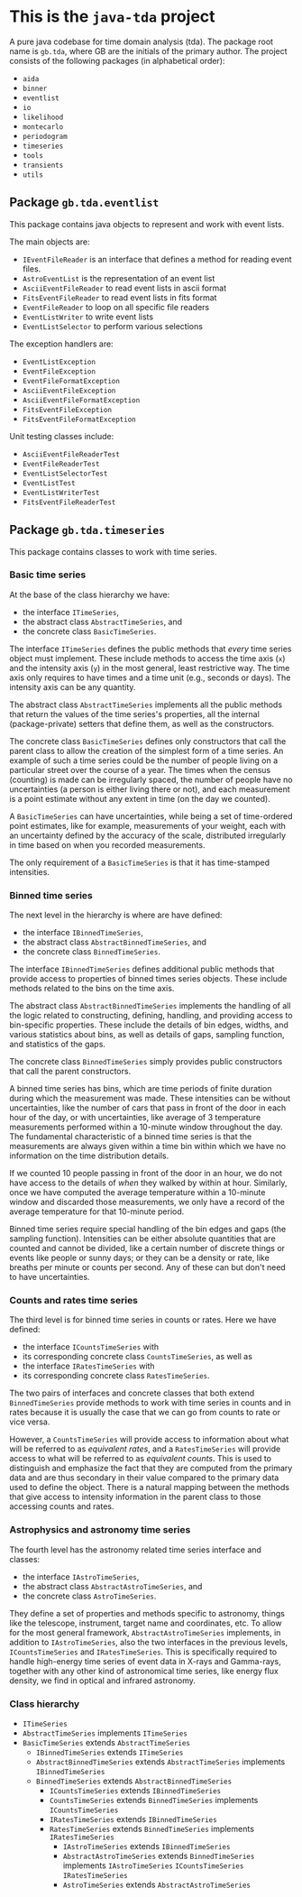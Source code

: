 # This is the `java-tda` project

A pure java codebase for time domain analysis (tda). 
The package root name is `gb.tda`, where GB are the initials of the primary author. The project consists of the following packages (in alphabetical order):
- `aida`
- `binner`
- `eventlist`
- `io`
- `likelihood`
- `montecarlo`
- `periodogram` 
- `timeseries` 
- `tools`
- `transients` 
- `utils`

## Package `gb.tda.eventlist`

This package contains java objects to represent and work with event lists.

The main objects are:
- `IEventFileReader` is an interface that defines a method for reading event files.
- `AstroEventList` is the representation of an event list
- `AsciiEventFileReader` to read event lists in ascii format
- `FitsEventFileReader` to read event lists in fits format
- `EventFileReader` to loop on all specific file readers
- `EventListWriter` to write event lists
- `EventListSelector` to perform various selections

The exception handlers are:
- `EventListException`
- `EventFileException`
- `EventFileFormatException`
- `AsciiEventFileException`
- `AsciiEventFileFormatException`
- `FitsEventFileException`
- `FitsEventFileFormatException`

Unit testing classes include:
- `AsciiEventFileReaderTest`
- `EventFileReaderTest`
- `EventListSelectorTest`
- `EventListTest`
- `EventListWriterTest`
- `FitsEventFileReaderTest`

## Package `gb.tda.timeseries`

This package contains classes to work with time series.

### Basic time series

At the base of the class hierarchy we have:

- the interface `ITimeSeries`,
- the abstract class `AbstractTimeSeries`, and
- the concrete class `BasicTimeSeries`.

The interface `ITimeSeries` defines the public methods that _every_ time series object must implement. These include methods to access the time axis (`x`) and the intensity axis (`y`) in the most general, least restrictive way. The time axis only requires to have times and a time unit (e.g., seconds or days). The intensity axis can be any quantity.

The abstract class `AbstractTimeSeries` implements all the public methods that return the values of the time series's properties, all the internal (package-private) setters that define them, as well as the constructors.

The concrete class `BasicTimeSeries` defines only constructors that call the parent class to allow the creation of the simplest form of a time series. An example of such a time series could be the number of people living on a particular street over the course of a year. The times when the census (counting) is made can be irregularly spaced, the number of people have no uncertainties (a person is either living there or not), and each measurement is a point estimate without any extent in time (on the day we counted).

A `BasicTimeSeries` can have uncertainties, while being a set of time-ordered point estimates, like for example, measurements of your weight, each with an uncertainty defined by the accuracy of the scale, distributed irregularly in time based on when you recorded measurements. 

The only requirement of a `BasicTimeSeries` is that it has time-stamped intensities.

### Binned time series

The next level in the hierarchy is where are have defined:

- the interface `IBinnedTimeSeries`,
- the abstract class `AbstractBinnedTimeSeries`, and
- the concrete class `BinnedTimeSeries`.

The interface `IBinnedTimeSeries` defines additional public methods that provide access to properties of binned times series objects. These include methods related to the bins on the time axis.

The abstract class `AbstractBinnedTimeSeries` implements the handling of all the logic related to constructing, defining, handling, and providing access to bin-specific properties. These include the details of bin edges, widths, and various statistics about bins, as well as details of gaps, sampling function, and statistics of the gaps.

The concrete class `BinnedTimeSeries` simply provides public constructors that call the parent constructors.

A binned time series has bins, which are time periods of finite duration during which the measurement was made. These intensities can be without uncertainties, like the number of cars that pass in front of the door in each hour of the day, or with uncertainties, like average of 3 temperature measurements performed within a 10-minute window throughout the day. The fundamental characteristic of a binned time series is that the measurements are always given within a time bin within which we have no information on the time distribution details.

If we counted 10 people passing in front of the door in an hour, we do not have access to the details of _when_ they walked by within at hour. Similarly, once we have computed the average temperature within a 10-minute window and discarded those measurements, we only have a record of the average temperature for that 10-minute period.

Binned time series require special handling of the bin edges and gaps (the sampling function). Intensities can be either absolute quantities that are counted and cannot be divided, like a certain number of discrete things or events like people or sunny days; or they can be a density or rate, like breaths per minute or counts per second. Any of these can but don't need to have uncertainties.

### Counts and rates time series

The third level is for binned time series in counts or rates. Here we have defined:

- the interface `ICountsTimeSeries` with 
- its corresponding concrete class `CountsTimeSeries`, as well as
- the interface `IRatesTimeSeries` with 
- its corresponding concrete class `RatesTimeSeries`.

The two pairs of interfaces and concrete classes that both extend `BinnedTimeSeries` provide methods to work with time series in counts and in rates because it is usually the case that we can go from counts to rate or vice versa.

However, a `CountsTimeSeries` will provide access to information about what will be referred to as _equivalent rates_, and a `RatesTimeSeries` will provide access to what will be referred to as _equivalent counts_. This is used to distinguish and emphasize the fact that they are computed from the primary data and are thus secondary in their value compared to the primary data used to define the object. There is a natural mapping between the methods that give access to intensity information in the parent class to those accessing counts and rates.

### Astrophysics and astronomy time series

The fourth level has the astronomy related time series interface and classes:

- the interface `IAstroTimeSeries`,
- the abstract class `AbstractAstroTimeSeries`, and
- the concrete class `AstroTimeSeries`.

They define a set of properties and methods specific to astronomy, things like the telescope, instrument, target name and coordinates, etc. To allow for the most general framework, `AbstractAstroTimeSeries` implements, in addition to `IAstroTimeSeries`, also the two interfaces in the previous levels, `ICountsTimeSeries` and `IRatesTimeSeries`. This is specifically required to handle high-energy time series of event data in X-rays and Gamma-rays, together with any other kind of astronomical time series, like energy flux density, we find in optical and infrared astronomy.

### Class hierarchy
- `ITimeSeries`
- `AbstractTimeSeries` implements `ITimeSeries`
- `BasicTimeSeries` extends `AbstractTimeSeries`
  - `IBinnedTimeSeries` extends `ITimeSeries`
  - `AbstractBinnedTimeSeries` extends `AbstractTimeSeries` implements `IBinnedTimeSeries`
  - `BinnedTimeSeries` extends `AbstractBinnedTimeSeries`
      - `ICountsTimeSeries` extends `IBinnedTimeSeries`
      - `CountsTimeSeries` extends `BinnedTimeSeries` implements `ICountsTimeSeries`
      - `IRatesTimeSeries` extends `IBinnedTimeSeries`
      - `RatesTimeSeries` extends `BinnedTimeSeries` implements `IRatesTimeSeries`
          - `IAstroTimeSeries` extends `IBinnedTimeSeries`
          - `AbstractAstroTimeSeries` extends `BinnedTimeSeries` implements `IAstroTimeSeries` `ICountsTimeSeries` `IRatesTimeSeries`
          - `AstroTimeSeries` extends `AbstractAstroTimeSeries`
